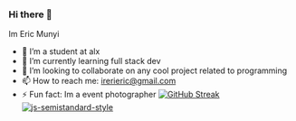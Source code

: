 ### Hi there 👋
Im Eric Munyi
- 🔭 I’m a student at alx
- 🌱 I’m currently learning full stack dev
- 👯 I’m looking to collaborate on any cool project related to programming
- 📫 How to reach me: irerieric@gmail.com
- ⚡ Fun fact: Im a event photographer
[![GitHub Streak](https://streak-stats.demolab.com/?user=juicecola)](https://git.io/streak-stats)
[![js-semistandard-style](https://img.shields.io/badge/code%20style-semistandard-brightgreen.svg)](https://github.com/standard/semistandard)
